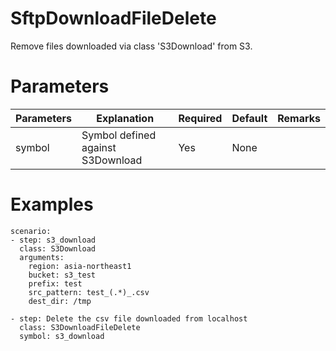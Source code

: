 # SftpDownloadFileDelete
Remove files downloaded via class 'S3Download' from S3.

# Parameters
|Parameters|Explanation|Required|Default|Remarks|
|----------|-----------|--------|-------|-------|
|symbol|Symbol defined against S3Download|Yes|None||

# Examples
```
scenario:
- step: s3_download
  class: S3Download
  arguments:
    region: asia-northeast1
    bucket: s3_test
    prefix: test
    src_pattern: test_(.*)_.csv
    dest_dir: /tmp

- step: Delete the csv file downloaded from localhost
  class: S3DownloadFileDelete
  symbol: s3_download
```

